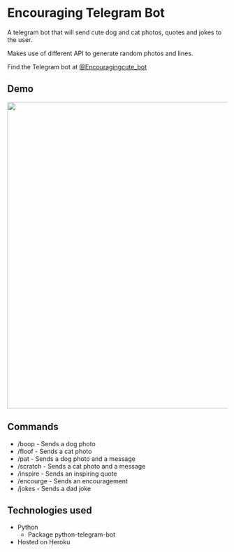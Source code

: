 # Encouraging Telegram Bot

A telegram bot that will send cute dog and cat photos, quotes and jokes to the user.  

Makes use of different API to generate random photos and lines. 

Find the Telegram bot at [@Encouragingcute_bot](https://t.me/Encouragingcute_bot)

## Demo

<img src="/readme/demo.gif" height="700">

## Commands
- /boop - Sends a dog photo
- /floof - Sends a cat photo
- /pat - Sends a dog photo and a message
- /scratch - Sends a cat photo and a message 
- /inspire - Sends an inspiring quote
- /encourge - Sends an encouragement
- /jokes - Sends a dad joke

## Technologies used
- Python
    - Package python-telegram-bot
- Hosted on Heroku
